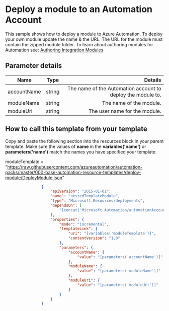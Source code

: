 # Deploy a module to an Automation Account

This sample shows how to deploy a module to Azure Automation. To deploy your own module update the name & the URL.  The URL for the module must contain the zipped module folder.
To learn about authoring modules for Automation see: [Authoring Integration Modules](http://azure.microsoft.com/blog/2014/12/15/authoring-integration-modules-for-azure-automation/)


## Parameter details 

| Name          | Type          | Details 															|
| ------------- |:-------------:| -----------------------------------------------------------------:|
| accountName   | string 		| The name of the Automation account to deploy the module to. 	|
| moduleName	| string      	| The name of the module. 										|
| moduleUri	 	| string	    | The user name for the module. 									|


## How to call this template from your template

Copy and paste the following section into the resources block in your parent template.  Make sure the values of **name** in the **variables('name')** or **parameters('name')** match the names you have specified your template.  

moduleTemplate = "https://raw.githubusercontent.com/azureautomation/automation-packs/master/000-base-automation-resource-templates/deploy-module/DeployModule.json"

```json
                {
                    "apiVersion": "2015-01-01",
                    "name": "nestedTemplateModule",
                    "type": "Microsoft.Resources/deployments",
                    "dependsOn": [
                        "[concat('Microsoft.Automation/automationAccounts/', parameters('accountName'))]"
                    ],
                    "properties": {
                        "mode": "incremental",
                        "templateLink": {
                            "uri": "[variables('moduleTemplate')]",
                            "contentVersion": "1.0"
                        },
                        "parameters": {
                            "accountName": {
                                "value": "[parameters('accountName')]"
                            },
                            "moduleName": {
                                "value": "[parameters('moduleName')]"
                            },
							"moduleUri": {
                                "value": "[parameters('moduleUri')]"
                            }
                        }
                    }
                }

```